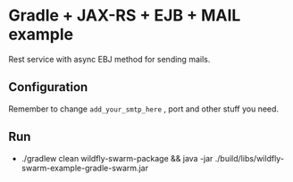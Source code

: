 # Gradle + JAX-RS + EJB + MAIL example

Rest service with async EBJ method for sending mails.

## Configuration

Remember to change `add_your_smtp_here` , port and other stuff you need.


## Run

* ./gradlew clean wildfly-swarm-package && java -jar ./build/libs/wildfly-swarm-example-gradle-swarm.jar
